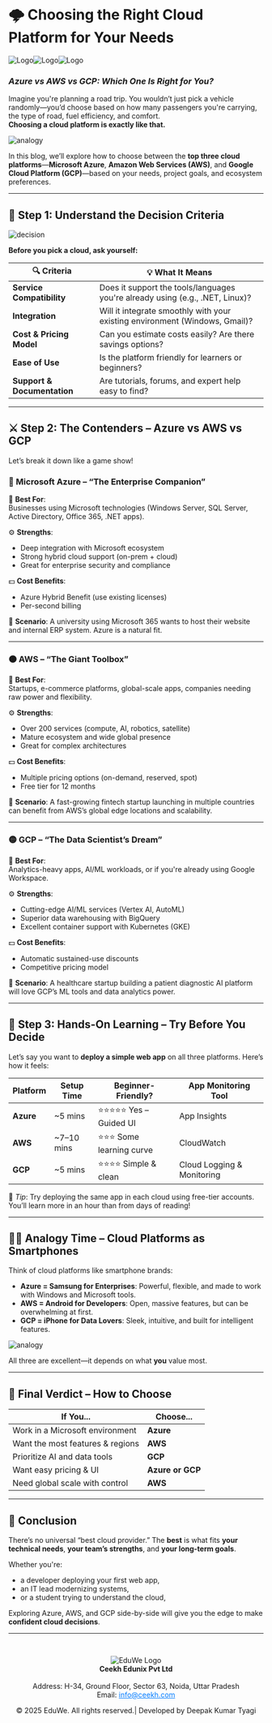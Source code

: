 
# 🌩️ **Choosing the Right Cloud Platform for Your Needs**  

![Logo](/media/blog61.png)![Logo](/media/blog62.png)![Logo](/media/blog63.png)
### _Azure vs AWS vs GCP: Which One Is Right for You?_

Imagine you're planning a road trip. You wouldn’t just pick a vehicle randomly—you’d choose based on how many passengers you're carrying, the type of road, fuel efficiency, and comfort.  
**Choosing a cloud platform is exactly like that.**

![analogy](/media/blog64.png)

In this blog, we’ll explore how to choose between the **top three cloud platforms**—**Microsoft Azure**, **Amazon Web Services (AWS)**, and **Google Cloud Platform (GCP)**—based on your needs, project goals, and ecosystem preferences.

---

## 🧭 Step 1: Understand the Decision Criteria

![decision](/media/blog65.png)

**Before you pick a cloud, ask yourself:**

| 🔍 Criteria               | 💡 What It Means                                                                 |
|---------------------------|----------------------------------------------------------------------------------|
| **Service Compatibility** | Does it support the tools/languages you're already using (e.g., .NET, Linux)?   |
| **Integration**           | Will it integrate smoothly with your existing environment (Windows, Gmail)?    |
| **Cost & Pricing Model**  | Can you estimate costs easily? Are there savings options?                       |
| **Ease of Use**           | Is the platform friendly for learners or beginners?                             |
| **Support & Documentation**| Are tutorials, forums, and expert help easy to find?                            |

---

## ⚔️ Step 2: The Contenders – Azure vs AWS vs GCP

Let’s break it down like a game show!

### 🔵 Microsoft Azure – “The Enterprise Companion”

🧠 **Best For**:  
Businesses using Microsoft technologies (Windows Server, SQL Server, Active Directory, Office 365, .NET apps).

⚙️ **Strengths**:
- Deep integration with Microsoft ecosystem
- Strong hybrid cloud support (on-prem + cloud)
- Great for enterprise security and compliance

💵 **Cost Benefits**:
- Azure Hybrid Benefit (use existing licenses)
- Per-second billing

📌 **Scenario**: A university using Microsoft 365 wants to host their website and internal ERP system. Azure is a natural fit.

---

### 🟠 AWS – “The Giant Toolbox”

🧠 **Best For**:  
Startups, e-commerce platforms, global-scale apps, companies needing raw power and flexibility.

⚙️ **Strengths**:
- Over 200 services (compute, AI, robotics, satellite)
- Mature ecosystem and wide global presence
- Great for complex architectures

💵 **Cost Benefits**:
- Multiple pricing options (on-demand, reserved, spot)
- Free tier for 12 months

📌 **Scenario**: A fast-growing fintech startup launching in multiple countries can benefit from AWS’s global edge locations and scalability.

---

### 🟡 GCP – “The Data Scientist’s Dream”

🧠 **Best For**:  
Analytics-heavy apps, AI/ML workloads, or if you're already using Google Workspace.

⚙️ **Strengths**:
- Cutting-edge AI/ML services (Vertex AI, AutoML)
- Superior data warehousing with BigQuery
- Excellent container support with Kubernetes (GKE)

💵 **Cost Benefits**:
- Automatic sustained-use discounts
- Competitive pricing model

📌 **Scenario**: A healthcare startup building a patient diagnostic AI platform will love GCP’s ML tools and data analytics power.

---

## 🧪 Step 3: Hands-On Learning – Try Before You Decide

Let’s say you want to **deploy a simple web app** on all three platforms. Here’s how it feels:

| Platform | Setup Time | Beginner-Friendly? | App Monitoring Tool |
|----------|-------------|---------------------|----------------------|
| **Azure** | ~5 mins     | ⭐⭐⭐⭐⭐ Yes – Guided UI | App Insights         |
| **AWS**   | ~7–10 mins  | ⭐⭐⭐ Some learning curve | CloudWatch          |
| **GCP**   | ~5 mins     | ⭐⭐⭐⭐ Simple & clean   | Cloud Logging & Monitoring |

🔧 *Tip*: Try deploying the same app in each cloud using free-tier accounts. You’ll learn more in an hour than from days of reading!

---

## 🤹‍♂️ Analogy Time – Cloud Platforms as Smartphones

Think of cloud platforms like smartphone brands:

- **Azure = Samsung for Enterprises**: Powerful, flexible, and made to work with Windows and Microsoft tools.
- **AWS = Android for Developers**: Open, massive features, but can be overwhelming at first.
- **GCP = iPhone for Data Lovers**: Sleek, intuitive, and built for intelligent features.

![analogy](/media/blog66.png)

All three are excellent—it depends on what **you** value most.

---

## 🎯 Final Verdict – How to Choose

| If You...                         | Choose...       |
|----------------------------------|-----------------|
| Work in a Microsoft environment  | **Azure**       |
| Want the most features & regions | **AWS**         |
| Prioritize AI and data tools     | **GCP**         |
| Want easy pricing & UI           | **Azure or GCP**|
| Need global scale with control   | **AWS**         |

---

## 📝 Conclusion

There’s no universal “best cloud provider.” The **best** is what fits **your technical needs**, **your team’s strengths**, and **your long-term goals**.

Whether you're:
- a developer deploying your first web app,
- an IT lead modernizing systems,
- or a student trying to understand the cloud,

Exploring Azure, AWS, and GCP side-by-side will give you the edge to make **confident cloud decisions**.

---
<div style="text-align: center; padding-top: 30px;">
  <img src="/media/logo.png" alt="EduWe Logo" style="max-width: 150px; height: auto;"/>
  
  <center><strong>Ceekh Edunix Pvt Ltd</strong></center><br>
    Address: H-34, Ground Floor, Sector 63, Noida, Uttar Pradesh<br>
    Email: <a href="mailto:info@ceekh.com" style="color: #007bff;">info@ceekh.com</a>
  </p>
  <p style="font-size: 14px; color: #555;"><center>© 2025 EduWe. All rights reserved.| Developed by Deepak Kumar Tyagi </center></p>
</div>
